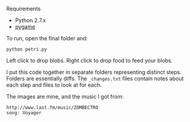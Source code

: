Requirements

* Python 2.7.x
* [pygame](http://pygame.org)

To run, open the final folder and:

    python petri.py

Left click to drop blobs. Right click to drop food to feed your blobs.

I put this code together in separate folders representing distinct steps. Folders are essentially diffs. The `_changes.txt` files contain notes about each step and files to look at for each.

The images are mine, and the music I got from:

    http://www.last.fm/music/ZOMBECTRO
    song: Voyager

